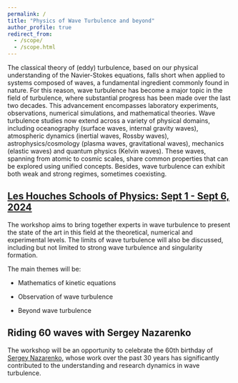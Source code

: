 ```yaml
---
permalink: /
title: "Physics of Wave Turbulence and beyond"
author_profile: true
redirect_from: 
  - /scope/
  - /scope.html
---
```

The classical theory of (eddy) turbulence, based on our physical understanding of the Navier-Stokes equations, falls short when applied to   systems composed of waves, a fundamental ingredient commonly found in nature. For this reason, wave turbulence has become a major topic in the field of turbulence, where substantial progress has been made over the last two decades.  This advancement encompasses laboratory experiments, observations, numerical simulations, and mathematical theories.
Wave turbulence studies now extend across a variety of physical domains, including 
 oceanography (surface waves, internal gravity waves), atmospheric dynamics (inertial waves, Rossby waves), astrophysics/cosmology (plasma waves, gravitational waves), mechanics (elastic waves) and quantum physics (Kelvin waves). These waves, spanning from atomic to cosmic scales, share common properties that can be explored using unified concepts. Besides, wave turbulence can exhibit both weak and strong regimes, sometimes coexisting. 

## [Les Houches Schools of Physics:  Sept 1 - Sept 6, 2024](https://www.houches-school-physics.com/program/program-2024/physics-of-wave-turbulence-and-beyond-celebrating-the-60th-birthday-of-sergey-nazarenko-1346094.kjsp?RH=1696321972020)
The workshop aims to bring together experts in wave turbulence to present the state of the art in this field at the theoretical, numerical and experimental levels. The limits of wave turbulence will also be discussed, including but not limited to strong wave turbulence and singularity formation. 

The main themes will be:

- Mathematics of kinetic equations

- Observation of wave turbulence

- Beyond wave turbulence 

## Riding 60 waves with Sergey Nazarenko

The workshop will be an opportunity to celebrate the 60th birthday of [Sergey Nazarenko](https://scholar.google.fr/citations?user=EPW6UlQAAAAJ&hl=fr), whose work over the past 30 years has significantly contributed to the understanding and research dynamics in wave turbulence.

